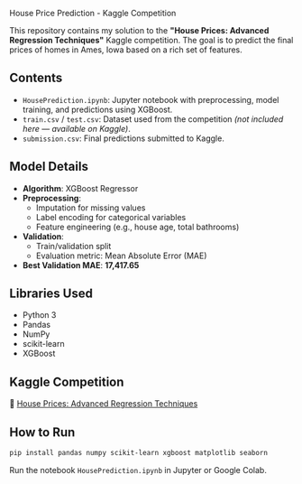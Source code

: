House Price Prediction - Kaggle Competition

This repository contains my solution to the **"House Prices: Advanced Regression Techniques"** Kaggle competition. The goal is to predict the final prices of homes in Ames, Iowa based on a rich set of features.

##  Contents

- `HousePrediction.ipynb`: Jupyter notebook with preprocessing, model training, and predictions using XGBoost.
- `train.csv` / `test.csv`: Dataset used from the competition *(not included here — available on Kaggle)*.
- `submission.csv`: Final predictions submitted to Kaggle.

##  Model Details

- **Algorithm**: XGBoost Regressor
- **Preprocessing**:
  - Imputation for missing values
  - Label encoding for categorical variables
  - Feature engineering (e.g., house age, total bathrooms)
- **Validation**:
  - Train/validation split
  - Evaluation metric: Mean Absolute Error (MAE)
- **Best Validation MAE**: **17,417.65**

##  Libraries Used

- Python 3
- Pandas
- NumPy
- scikit-learn
- XGBoost

##  Kaggle Competition

🔗 [House Prices: Advanced Regression Techniques](https://www.kaggle.com/competitions/house-prices-advanced-regression-techniques)

##  How to Run

```bash
pip install pandas numpy scikit-learn xgboost matplotlib seaborn
```

Run the notebook `HousePrediction.ipynb` in Jupyter or Google Colab.
